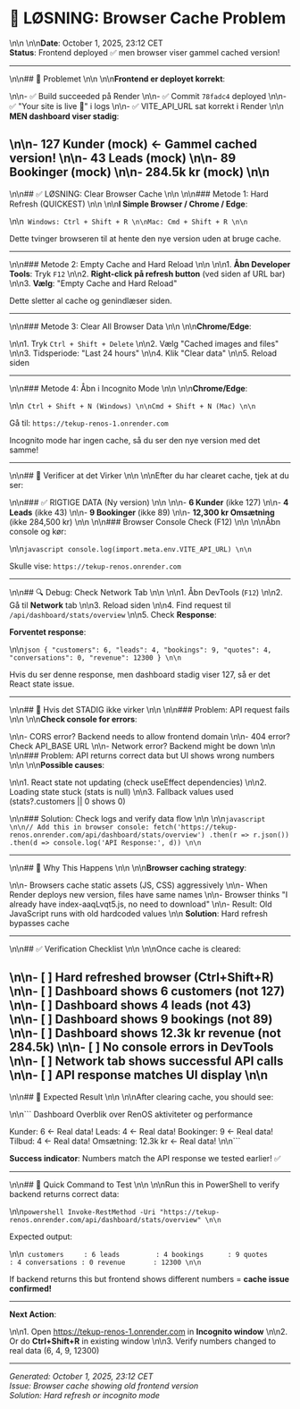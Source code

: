 # 🔧 LØSNING: Browser Cache Problem\n\n\n\n**Date**: October 1, 2025, 23:12 CET  **Status**: Frontend deployed ✅ men browser viser gammel cached version!---\n\n## 🎯 Problemet\n\n\n\n**Frontend er deployet korrekt**:\n\n- ✅ Build succeeded på Render\n\n- ✅ Commit `78fadc4` deployed\n\n- ✅ "Your site is live 🎉" i logs\n\n- ✅ VITE_API_URL sat korrekt i Render\n\n**MEN dashboard viser stadig**:\n\n- 127 Kunder (mock) ← Gammel cached version!\n\n- 43 Leads (mock)\n\n- 89 Bookinger (mock)\n\n- 284.5k kr (mock)\n\n---\n\n## ✅ LØSNING: Clear Browser Cache\n\n\n\n### Metode 1: Hard Refresh (QUICKEST)\n\n\n\n**I Simple Browser / Chrome / Edge**:\n\n```Windows: Ctrl + Shift + R\n\nMac: Cmd + Shift + R\n\n```Dette tvinger browseren til at hente den nye version uden at bruge cache.---\n\n### Metode 2: Empty Cache and Hard Reload\n\n\n\n1. **Åbn Developer Tools**: Tryk `F12`\n\n2. **Right-click på refresh button** (ved siden af URL bar)\n\n3. **Vælg**: "Empty Cache and Hard Reload"Dette sletter al cache og genindlæser siden.---\n\n### Metode 3: Clear All Browser Data\n\n\n\n**Chrome/Edge**:\n\n1. Tryk `Ctrl + Shift + Delete`\n\n2. Vælg "Cached images and files"\n\n3. Tidsperiode: "Last 24 hours"\n\n4. Klik "Clear data"\n\n5. Reload siden---\n\n### Metode 4: Åbn i Incognito Mode\n\n\n\n**Chrome/Edge**:\n\n```Ctrl + Shift + N (Windows)\n\nCmd + Shift + N (Mac)\n\n```Gå til: `https://tekup-renos-1.onrender.com`Incognito mode har ingen cache, så du ser den nye version med det samme!---\n\n## 🧪 Verificer at det Virker\n\n\n\nEfter du har clearet cache, tjek at du ser:\n\n### ✅ RIGTIGE DATA (Ny version)\n\n\n\n- **6 Kunder** (ikke 127)\n\n- **4 Leads** (ikke 43)\n\n- **9 Bookinger** (ikke 89)\n\n- **12,300 kr Omsætning** (ikke 284,500 kr)\n\n\n\n### Browser Console Check (F12)\n\n\n\nÅbn console og kør:\n\n```javascriptconsole.log(import.meta.env.VITE_API_URL)\n\n```Skulle vise: `https://tekup-renos.onrender.com`---\n\n## 🔍 Debug: Check Network Tab\n\n\n\n1. Åbn DevTools (`F12`)\n\n2. Gå til **Network** tab\n\n3. Reload siden\n\n4. Find request til `/api/dashboard/stats/overview`\n\n5. Check **Response**:**Forventet response**:\n\n```json{  "customers": 6,  "leads": 4,  "bookings": 9,  "quotes": 4,  "conversations": 0,  "revenue": 12300}\n\n```Hvis du ser denne response, men dashboard stadig viser 127, så er det React state issue.---\n\n## 🚨 Hvis det STADIG ikke virker\n\n\n\n### Problem: API request fails\n\n\n\n**Check console for errors**:\n\n- CORS error? Backend needs to allow frontend domain\n\n- 404 error? Check API_BASE URL\n\n- Network error? Backend might be down\n\n\n\n### Problem: API returns correct data but UI shows wrong numbers\n\n\n\n**Possible causes**:\n\n1. React state not updating (check useEffect dependencies)\n\n2. Loading state stuck (stats is null)\n\n3. Fallback values used (stats?.customers || 0 shows 0)\n\n### Solution: Check logs and verify data flow\n\n\n\n```javascript\n\n// Add this in browser console:fetch('https://tekup-renos.onrender.com/api/dashboard/stats/overview')  .then(r => r.json())  .then(d => console.log('API Response:', d))\n\n```---\n\n## 📝 Why This Happens\n\n\n\n**Browser caching strategy**:\n\n- Browsers cache static assets (JS, CSS) aggressively\n\n- When Render deploys new version, files have same names\n\n- Browser thinks "I already have index-aaqLvqt5.js, no need to download"\n\n- Result: Old JavaScript runs with old hardcoded values\n\n**Solution**: Hard refresh bypasses cache---\n\n## ✅ Verification Checklist\n\n\n\nOnce cache is cleared:\n\n- [ ] Hard refreshed browser (Ctrl+Shift+R)\n\n- [ ] Dashboard shows 6 customers (not 127)\n\n- [ ] Dashboard shows 4 leads (not 43)  \n\n- [ ] Dashboard shows 9 bookings (not 89)\n\n- [ ] Dashboard shows 12.3k kr revenue (not 284.5k)\n\n- [ ] No console errors in DevTools\n\n- [ ] Network tab shows successful API calls\n\n- [ ] API response matches UI display\n\n---\n\n## 🎉 Expected Result\n\n\n\nAfter clearing cache, you should see:\n\n```DashboardOverblik over RenOS aktiviteter og performanceKunder: 6        ← Real data!Leads: 4         ← Real data!Bookinger: 9     ← Real data!Tilbud: 4        ← Real data!Omsætning: 12.3k kr  ← Real data!\n\n```**Success indicator**: Numbers match the API response we tested earlier! ✅---\n\n## 🔧 Quick Command to Test\n\n\n\nRun this in PowerShell to verify backend returns correct data:\n\n```powershellInvoke-RestMethod -Uri "https://tekup-renos.onrender.com/api/dashboard/stats/overview"\n\n```Expected output:\n\n```customers     : 6leads         : 4bookings      : 9quotes        : 4conversations : 0revenue       : 12300\n\n```If backend returns this but frontend shows different numbers = **cache issue confirmed!**---**Next Action**:\n\n1. Open <https://tekup-renos-1.onrender.com> in **Incognito window**\n\n2. Or do **Ctrl+Shift+R** in existing window\n\n3. Verify numbers changed to real data (6, 4, 9, 12300)---_Generated: October 1, 2025, 23:12 CET_  _Issue: Browser cache showing old frontend version_  _Solution: Hard refresh or incognito mode_
